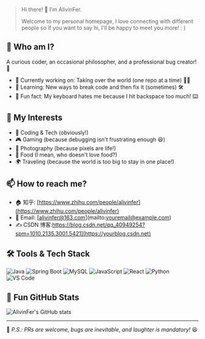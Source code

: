 > Hi there! 👋 I'm AlivinFer. 
>
> Welcome to my personal homepage, I love connecting with different people so if you want to say hi, I'll be happy to meet you more! : )

## 🤔 Who am I?

A curious coder, an occasional philosopher, and a professional bug creator! 🐞

- 🔭 Currently working on: Taking over the world (one repo at a time) 🏴‍☠️
- 🌱 Learning: New ways to break code and then fix it (sometimes) 🛠️
- 🤖 Fun fact: My keyboard hates me because I hit backspace too much! ⌨️

## 🎯 My Interests

- 🚀 Coding & Tech (obviously!)
- 🎮 Gaming (because debugging isn't frustrating enough 😆)
- 📸 Photography (because pixels are life!)
- 🍜 Food (I mean, who doesn't love food?)
- 🌍 Traveling (because the world is too big to stay in one place!)

## 📫 How to reach me?

- 🏠 知乎: [https://www.zhihu.com/people/alivinfer](https://www.zhihu.com/people/alivinfer)
- 📧 Email: [[alivinfer@163.com](mailto:alivinfer@163.com)](mailto:youremail@example.com)
- ✍️ CSDN 博客:https://blog.csdn.net/qq_40949254?spm=1010.2135.3001.5421](https://yourblog.csdn.net)

## 🛠️ Tools & Tech Stack

![Java](https://img.shields.io/badge/-Java-orange?logo=java&logoColor=white)
![Spring Boot](https://img.shields.io/badge/-Spring%20Boot-green?logo=springboot)
![MySQL](https://img.shields.io/badge/-MySQL-blue?logo=mysql&logoColor=white)
![JavaScript](https://img.shields.io/badge/-JavaScript-yellow?logo=javascript&logoColor=white)
![React](https://img.shields.io/badge/-Vue-red?logo=Vue)
![Python](https://img.shields.io/badge/-Python-blue?logo=python&logoColor=white)
![VS Code](https://img.shields.io/badge/-VS%20Code-blue?logo=visualstudiocode)

## 🚀 Fun GitHub Stats

![AlivinFer's GitHub stats](https://github-readme-stats.vercel.app/api?username=AlivinFer&show_icons=true&theme=radical)

------

📝 *P.S.: PRs are welcome, bugs are inevitable, and laughter is mandatory!* 😆

